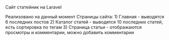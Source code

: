 Сайт статейник на Laravel 

Реализовано на данный момент
Страницы сайта:
    1) Главная - выводятся 6 последних постов
    2) Каталог статей - выводятся 10 последних статей, есть сортировка по тегам
    3) Страница статьи - отображаются просмотры и комментарии, можно добавить комментарии